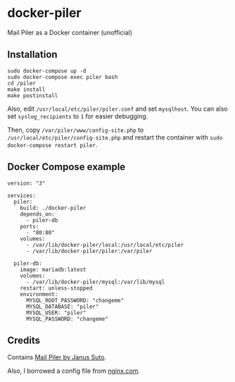 # docker-piler
Mail Piler as a Docker container (unofficial)

## Installation
    sudo docker-compose up -d
    sudo docker-compose exec piler bash
    cd /piler
    make install
    make postinstall

Also, edit `/usr/local/etc/piler/piler.conf` and set `mysqlhost`. You can also set `syslog_recipients` to `1` for easier debugging.

Then, copy `/var/piler/www/config-site.php` to `/usr/local/etc/piler/config-site.php` and restart the container with `sudo docker-compose restart piler`.

## Docker Compose example
    version: "3"

    services:
      piler:
        build: ./docker-piler
        depends_on:
          - piler-db
        ports:
          - "80:80"
        volumes:
          - /var/lib/docker-piler/local:/usr/local/etc/piler
          - /var/lib/docker-piler/piler:/var/piler

      piler-db:
        image: mariadb:latest
        volumes:
          - /var/lib/docker-piler/mysql:/var/lib/mysql
        restart: unless-stopped
        environment:
          MYSQL_ROOT_PASSWORD: "changeme"
          MYSQL_DATABASE: "piler"
          MYSQL_USER: "piler"
          MYSQL_PASSWORD: "changeme"

## Credits
Contains [Mail Piler by Janus Suto](https://bitbucket.org/jsuto/piler/overview).

Also, I borrowed a config file from [nginx.com](https://www.nginx.com/resources/wiki/start/topics/examples/full/).
